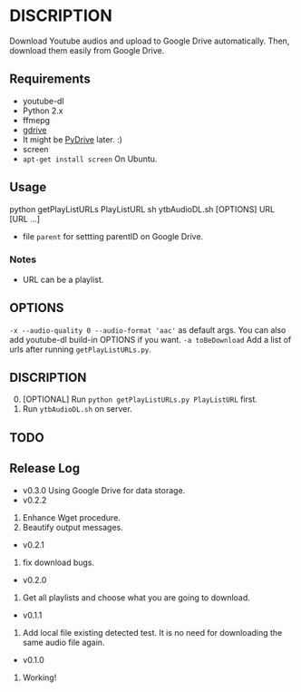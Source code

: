 # DISCRIPTION
 Download Youtube audios and upload to Google Drive automatically. Then, download them easily from Google Drive.

## Requirements
- youtube-dl
- Python 2.x
- ffmepg
- [gdrive](https://github.com/prasmussen/gdrive)
 - It might be [PyDrive](https://github.com/googledrive/PyDrive) later. :)
- screen
 - `apt-get install screen` On Ubuntu.

## Usage
  python getPlayListURLs PlayListURL
  sh ytbAudioDL.sh [OPTIONS] URL [URL ...]
   - file `parent` for settting parentID on Google Drive.

### Notes
 - URL can be a playlist.

## OPTIONS
  `-x --audio-quality 0 --audio-format 'aac'` as default args. You can also add youtube-dl build-in OPTIONS if you want.
  `-a toBeDownload`      Add a list of urls after running `getPlayListURLs.py`.

## DISCRIPTION
 0. [OPTIONAL] Run `python getPlayListURLs.py PlayListURL` first.
 1. Run `ytbAudioDL.sh` on server.

## TODO

## Release Log
 - v0.3.0
  Using Google Drive for data storage.
 - v0.2.2
  1. Enhance Wget procedure.
  2. Beautify output messages.
 - v0.2.1
  1. fix download bugs.
 - v0.2.0
  1. Get all playlists and choose what you are going to download.
 - v0.1.1
  1. Add local file existing detected test. It is no need for downloading the same audio file again.
 - v0.1.0
  1. Working!
